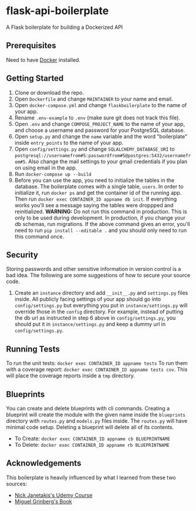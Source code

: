 # flask-api-boilerplate
A Flask boilerplate for building a Dockerized API

## Prerequisites

Need to have [Docker](https://docs.docker.com/engine/installation/) installed.

## Getting Started
1. Clone or download the repo.
2. Open `Dockerfile` and change `MAINTAINER` to your name and email.
3. Open `docker-compose.yml` and change `flaskboilerplate` to the name of your app.
4. Rename `.env-example` to `.env` (make sure git does not track this file).
5. Open `.env` and change `COMPOSE_PROJECT_NAME` to the name of your app, and choose a username and password for your PostgreSQL database.
6. Open `setup.py` and change the `name` variable and the word "boilerplate" inside `entry_points` to the name of your app.
7. Open `config/settings.py` and change `SQLALCHEMY_DATABASE_URI` to `postgresql://usernamefrom#5:passwordfrom#5@postgres:5432/usernamefrom#5`. Also change the mail settings to your gmail credentials if you plan on using email in the app.
8. Run `docker-compose up --build`
9. Before you can use the app, you need to initialize the tables in the database. The boilerplate comes with a single table, `users`. In order to initialize it, run `docker ps` and get the container id of the running app. Then run `docker exec CONTAINER_ID appname db init`. If everything works you'll see a message saying the tables were droppped and reinitialized. **WARNING:** Do not run this command in production. This is only to be used during development. In production, if you change your db schemas, run migrations. If the above command gives an error, you'll need to run `pip install --editable .` and you should only need to run this command once. 

## Security
Storing passwords and other sensitive information in version control is a bad idea. The following are some suggestions of how to secure your source code. 
1. Create an `instance` directory and add `__init__.py` and `settings.py` files inside. All publicly facing settings of your app should go into `config/settings.py` but everything you put in `instance/settings.py` will override those in the `config` directory. For example, instead of putting the db url as instructed in step 6 above in `config/settings.py`, you should put it in `instance/settings.py` and keep a dummy url in `config/settings.py`. 

## Running Tests
To run the unit tests: `docker exec CONTAINER_ID appname tests`
To run them with a coverage report: `docker exec CONTAINER_ID appname tests cov`. This will place the coverage reports inside a `tmp` directory. 

## Blueprints
You can create and delete blueprints with cli commands. Creating a blueprint will create the module with the given name inside the `blueprints` directory with `routes.py` and `models.py` files inside. The `routes.py` will have minimal code setup. Deleting a blueprint will delete all of its contents.

- To Create: `docker exec CONTAINER_ID appname cb BLUEPRINTNAME`
- To Delete: `docker exec CONTAINER_ID appname rb BLUEPRINTNAME`

## Acknowledgements
This boilerplate is heavily influenced by what I learned from these two sources:
- [Nick Janetakis's Udemy Course](https://www.udemy.com/the-build-a-saas-app-with-flask-course/learn/v4/overview)
- [Miguel Grinberg's Book](https://www.amazon.com/Flask-Web-Development-Developing-Applications/dp/1449372627/ref=sr_1_2?ie=UTF8&qid=1491529179&sr=8-2&keywords=flask+book)
